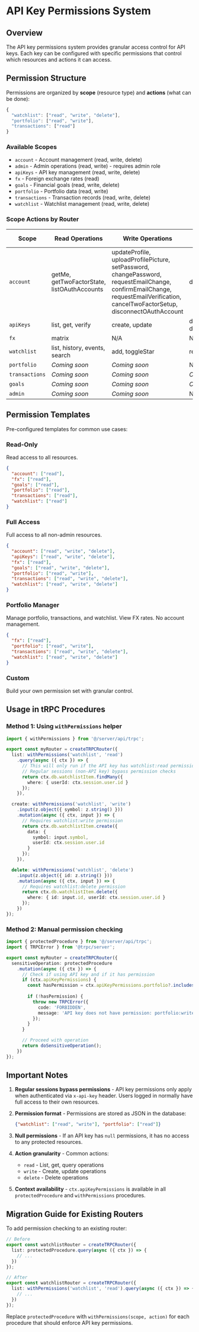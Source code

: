 # API Key Permissions System

## Overview

The API key permissions system provides granular access control for API keys. Each key can be configured with specific permissions that control which resources and actions it can access.

## Permission Structure

Permissions are organized by **scope** (resource type) and **actions** (what can be done):

```typescript
{
  "watchlist": ["read", "write", "delete"],
  "portfolio": ["read", "write"],
  "transactions": ["read"]
}
```

### Available Scopes

- `account` - Account management (read, write, delete)
- `admin` - Admin operations (read, write) - requires admin role
- `apiKeys` - API key management (read, write, delete)
- `fx` - Foreign exchange rates (read)
- `goals` - Financial goals (read, write, delete)
- `portfolio` - Portfolio data (read, write)
- `transactions` - Transaction records (read, write, delete)
- `watchlist` - Watchlist management (read, write, delete)

### Scope Actions by Router

| Scope | Read Operations | Write Operations | Delete Operations |
|-------|----------------|------------------|-------------------|
| `account` | getMe, getTwoFactorState, listOAuthAccounts | updateProfile, uploadProfilePicture, setPassword, changePassword, requestEmailChange, confirmEmailChange, requestEmailVerification, cancelTwoFactorSetup, disconnectOAuthAccount | deleteAccount |
| `apiKeys` | list, get, verify | create, update | delete, deleteExpired |
| `fx` | matrix | N/A | N/A |
| `watchlist` | list, history, events, search | add, toggleStar | remove |
| `portfolio` | *Coming soon* | *Coming soon* | N/A |
| `transactions` | *Coming soon* | *Coming soon* | *Coming soon* |
| `goals` | *Coming soon* | *Coming soon* | *Coming soon* |
| `admin` | *Coming soon* | *Coming soon* | N/A |

## Permission Templates

Pre-configured templates for common use cases:

### Read-Only

Read access to all resources.

```json
{
  "account": ["read"],
  "fx": ["read"],
  "goals": ["read"],
  "portfolio": ["read"],
  "transactions": ["read"],
  "watchlist": ["read"]
}
```

### Full Access

Full access to all non-admin resources.

```json
{
  "account": ["read", "write", "delete"],
  "apiKeys": ["read", "write", "delete"],
  "fx": ["read"],
  "goals": ["read", "write", "delete"],
  "portfolio": ["read", "write"],
  "transactions": ["read", "write", "delete"],
  "watchlist": ["read", "write", "delete"]
}
```

### Portfolio Manager

Manage portfolio, transactions, and watchlist. View FX rates. No account management.

```json
{
  "fx": ["read"],
  "portfolio": ["read", "write"],
  "transactions": ["read", "write", "delete"],
  "watchlist": ["read", "write", "delete"]
}
```

### Custom

Build your own permission set with granular control.

## Usage in tRPC Procedures

### Method 1: Using `withPermissions` helper

```typescript
import { withPermissions } from '@/server/api/trpc';

export const myRouter = createTRPCRouter({
  list: withPermissions('watchlist', 'read')
    .query(async ({ ctx }) => {
      // This will only run if the API key has watchlist:read permission
      // Regular sessions (non-API key) bypass permission checks
      return ctx.db.watchlistItem.findMany({
        where: { userId: ctx.session.user.id }
      });
    }),

  create: withPermissions('watchlist', 'write')
    .input(z.object({ symbol: z.string() }))
    .mutation(async ({ ctx, input }) => {
      // Requires watchlist:write permission
      return ctx.db.watchlistItem.create({
        data: {
          symbol: input.symbol,
          userId: ctx.session.user.id
        }
      });
    }),

  delete: withPermissions('watchlist', 'delete')
    .input(z.object({ id: z.string() }))
    .mutation(async ({ ctx, input }) => {
      // Requires watchlist:delete permission
      return ctx.db.watchlistItem.delete({
        where: { id: input.id, userId: ctx.session.user.id }
      });
    })
});
```

### Method 2: Manual permission checking

```typescript
import { protectedProcedure } from '@/server/api/trpc';
import { TRPCError } from '@trpc/server';

export const myRouter = createTRPCRouter({
  sensitiveOperation: protectedProcedure
    .mutation(async ({ ctx }) => {
      // Check if using API key and if it has permission
      if (ctx.apiKeyPermissions) {
        const hasPermission = ctx.apiKeyPermissions.portfolio?.includes('write');
        
        if (!hasPermission) {
          throw new TRPCError({
            code: 'FORBIDDEN',
            message: 'API key does not have permission: portfolio:write'
          });
        }
      }

      // Proceed with operation
      return doSensitiveOperation();
    })
});
```

## Important Notes

1. **Regular sessions bypass permissions** - API key permissions only apply when authenticated via `x-api-key` header. Users logged in normally have full access to their own resources.

2. **Permission format** - Permissions are stored as JSON in the database:

   ```json
   {"watchlist": ["read", "write"], "portfolio": ["read"]}
   ```

3. **Null permissions** - If an API key has `null` permissions, it has no access to any protected resources.

4. **Action granularity** - Common actions:
   - `read` - List, get, query operations
   - `write` - Create, update operations  
   - `delete` - Delete operations

5. **Context availability** - `ctx.apiKeyPermissions` is available in all `protectedProcedure` and `withPermissions` procedures.

## Migration Guide for Existing Routers

To add permission checking to an existing router:

```typescript
// Before
export const watchlistRouter = createTRPCRouter({
  list: protectedProcedure.query(async ({ ctx }) => {
    // ...
  })
});

// After
export const watchlistRouter = createTRPCRouter({
  list: withPermissions('watchlist', 'read').query(async ({ ctx }) => {
    // ...
  })
});
```

Replace `protectedProcedure` with `withPermissions(scope, action)` for each procedure that should enforce API key permissions.
